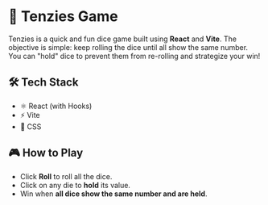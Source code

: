 # 🎲 Tenzies Game

Tenzies is a quick and fun dice game built using **React** and **Vite**. The objective is simple: keep rolling the dice until all show the same number. You can "hold" dice to prevent them from re-rolling and strategize your win!

## 🛠 Tech Stack

- ⚛️ React (with Hooks)
- ⚡ Vite
- 🎨 CSS

## 🎮 How to Play

- Click **Roll** to roll all the dice.
- Click on any die to **hold** its value.
- Win when **all dice show the same number and are held**.

